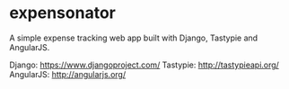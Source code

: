 expensonator
============

A simple expense tracking web app built with Django, Tastypie and AngularJS.

Django: https://www.djangoproject.com/
Tastypie: http://tastypieapi.org/
AngularJS: http://angularjs.org/
